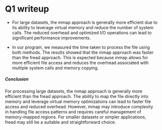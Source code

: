 # Q1 writeup

- For large datasets, the mmap approach is generally more efficient due to its ability to leverage virtual memory and reduce the number of system calls. The reduced overhead and optimized I/O operations can lead to significant performance improvements.

- In our program, we measured the time taken to process the file using both methods. The results showed that the mmap approach was faster than the fread approach. This is expected because mmap allows for more efficient file access and reduces the overhead associated with multiple system calls and memory copying.

##### Conclusion

For processing large datasets, the mmap approach is generally more efficient than the fread approach. The ability to map the file directly into memory and leverage virtual memory optimizations can lead to faster file access and reduced overhead. However, mmap may introduce complexity in handling file access patterns and requires careful management of memory-mapped regions. For smaller datasets or simpler applications, fread may still be a suitable and straightforward choice.
